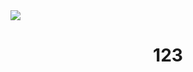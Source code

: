 <img  left_color = "#FF0000" src="https://visitor-badge.laobi.icu/badge?page_id=MiernikA.MiernikA&left_color=black&right_color=blue" />

<h1 align="center">
123
</h1>

